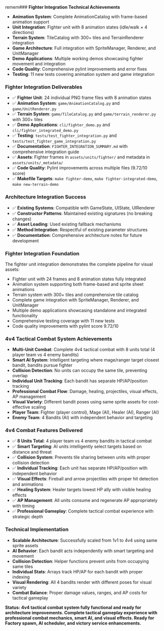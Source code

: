 remem### **Fighter Integration Technical Achievements**
- **Animation System**: Complete AnimationCatalog with frame-based animation support
- **Unit Integration**: Fighter unit with 8 animation states (idle/walk × 4 directions)
- **Terrain System**: TileCatalog with 300+ tiles and TerrainRenderer integration
- **Game Architecture**: Full integration with SpriteManager, Renderer, and UnitManager
- **Demo Applications**: Multiple working demos showcasing fighter movement and integration
- **Code Quality**: Comprehensive pylint improvements and error fixes
- **Testing**: 11 new tests covering animation system and game integration

### **Fighter Integration Deliverables**
- ✅ **Fighter Unit**: 24 individual PNG frame files with 8 animation states
- ✅ **Animation System**: `game/AnimationCatalog.py` and `game/UnitRenderer.py`
- ✅ **Terrain System**: `game/TileCatalog.py` and `game/terrain_renderer.py` with 300+ tiles
- ✅ **Demo Applications**: `cli/fighter_demo.py` and `cli/fighter_integrated_demo.py`
- ✅ **Testing**: `tests/test_fighter_integration.py` and `tests/test_fighter_game_integration.py`
- ✅ **Documentation**: `FIGHTER_INTEGRATION_SUMMARY.md` with comprehensive integration guide
- ✅ **Assets**: Fighter frames in `assets/units/fighter/` and metadata in `assets/units/_metadata/`
- ✅ **Code Quality**: Pylint improvements across multiple files (9.72/10 score)
- ✅ **Makefile Targets**: `make fighter-demo`, `make fighter-integrated-demo`, `make new-terrain-demo`

### **Architecture Integration Success**
- ✅ **Existing Systems**: Compatible with GameState, UIState, UIRenderer
- ✅ **Constructor Patterns**: Maintained existing signatures (no breaking changes)
- ✅ **Asset Loading**: Used existing fallback mechanisms
- ✅ **Method Integration**: Respectful of existing parameter structures
- ✅ **Documentation**: Comprehensive architecture notes for future development

### **Fighter Integration Foundation**
The fighter unit integration demonstrates the complete pipeline for visual assets:
- Fighter unit with 24 frames and 8 animation states fully integrated
- Animation system supporting both frame-based and sprite sheet animations
- Terrain system with 300+ tiles and comprehensive tile catalog
- Complete game integration with SpriteManager, Renderer, and UnitManager
- Multiple demo applications showcasing standalone and integrated functionality
- Comprehensive testing coverage with 11 new tests
- Code quality improvements with pylint score 9.72/10

### **4v4 Tactical Combat System Achievements**
- **Multi-Unit Combat**: Complete 4v4 tactical combat with 8 units total (4 player team vs 4 enemy bandits)
- **Smart AI System**: Intelligent targeting where mage/ranger target closest bandit, bandits pursue fighter
- **Collision Detection**: No units can occupy the same tile, preventing overlap
- **Individual Unit Tracking**: Each bandit has separate HP/AP/position tracking
- **Professional Combat Flow**: Damage, healing, projectiles, visual effects, AP management
- **Visual Variety**: Different bandit poses using same sprite assets for cost-effective scaling
- **Player Team**: Fighter (player control), Mage (AI), Healer (AI), Ranger (AI)
- **Enemy Team**: 4 Bandits (AI) with independent behavior and targeting

### **4v4 Combat Features Delivered**
- ✅ **8 Units Total**: 4 player team vs 4 enemy bandits in tactical combat
- ✅ **Smart Targeting**: AI units intelligently select targets based on distance and threat
- ✅ **Collision System**: Prevents tile sharing between units with proper collision detection
- ✅ **Individual Tracking**: Each unit has separate HP/AP/position with independent behavior
- ✅ **Visual Effects**: Fireball and arrow projectiles with proper hit detection and animations
- ✅ **Healing System**: Healer targets lowest HP ally with visible healing effects
- ✅ **AP Management**: All units consume and regenerate AP appropriately with timing
- ✅ **Professional Gameplay**: Complete tactical combat experience with strategic depth

### **Technical Implementation**
- **Scalable Architecture**: Successfully scaled from 1v1 to 4v4 using same sprite assets
- **AI Behavior**: Each bandit acts independently with smart targeting and movement
- **Collision Detection**: Helper functions prevent units from occupying same tiles
- **Individual Stats**: Arrays track HP/AP for each bandit with proper indexing
- **Visual Rendering**: All 4 bandits render with different poses for visual variety
- **Combat Balance**: Proper damage values, ranges, and AP costs for tactical gameplay

**Status: 4v4 tactical combat system fully functional and ready for architecture improvements. Complete tactical gameplay experience with professional combat mechanics, smart AI, and visual effects. Ready for Factory spawn, AI scheduler, and victory service enhancements.**
